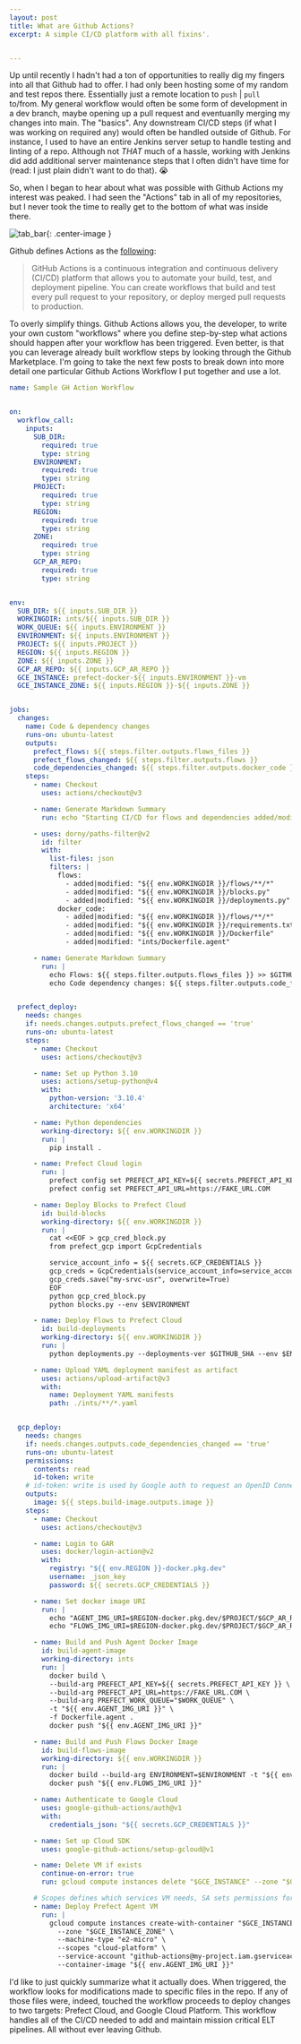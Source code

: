 ```yaml
---
layout: post
title: What are Github Actions?
excerpt: A simple CI/CD platform with all fixins'.


---
```


Up until recently I hadn't had a ton of opportunities to really dig my fingers into all that Github had to offer. I had
only been hosting some of my random and test repos there. Essentially just a remote location to `push` | `pull` to/from.
My general workflow would often be some form of development in a dev branch, maybe opening up a pull request and eventuanlly merging my changes into main.
The "basics". Any downstream CI/CD steps (if what I was working on required any) would often be handled outside of Github. For instance,
I used to have an entire Jenkins server setup to handle testing and linting of a repo. Although not *THAT* much of a hassle,
working with Jenkins did add additional server maintenance steps that I often didn't have time for (read: I just plain didn't want to do that). 😭

So, when I began to hear about what was possible with Github Actions my interest was peaked. I had seen the "Actions" tab in all of my repositories,
but I never took the time to really get to the bottom of what was inside there.

![tab_bar]({{site.url}}/public/gh_actions/tabbar.png){: .center-image }

Github defines Actions as the [following](https://docs.github.com/en/actions/learn-github-actions/understanding-github-actions):

> GitHub Actions is a continuous integration and continuous delivery (CI/CD) platform that allows you to automate your build, test, and deployment pipeline. You can create workflows that build and test every pull request to your repository, or deploy merged pull requests to production.

To overly simplify things. Github Actions allows you, the developer, to write your own custom "workflows" where you define step-by-step what actions should
happen after your workflow has been triggered. Even better, is that you can leverage already built workflow steps by looking through the
Github Marketplace. I'm going to take the next few posts to break down into more detail one particular Github Actions Workflow I put together and use a lot.

<!-- {% raw %} -->
```yaml
name: Sample GH Action Workflow


on:
  workflow_call:
    inputs:
      SUB_DIR:
        required: true
        type: string
      ENVIRONMENT:
        required: true
        type: string
      PROJECT:
        required: true
        type: string
      REGION:
        required: true
        type: string
      ZONE:
        required: true
        type: string
      GCP_AR_REPO:
        required: true
        type: string


env:
  SUB_DIR: ${{ inputs.SUB_DIR }}
  WORKINGDIR: ints/${{ inputs.SUB_DIR }}
  WORK_QUEUE: ${{ inputs.ENVIRONMENT }}
  ENVIRONMENT: ${{ inputs.ENVIRONMENT }}
  PROJECT: ${{ inputs.PROJECT }}
  REGION: ${{ inputs.REGION }}
  ZONE: ${{ inputs.ZONE }}
  GCP_AR_REPO: ${{ inputs.GCP_AR_REPO }}
  GCE_INSTANCE: prefect-docker-${{ inputs.ENVIRONMENT }}-vm
  GCE_INSTANCE_ZONE: ${{ inputs.REGION }}-${{ inputs.ZONE }}


jobs:
  changes:
    name: Code & dependency changes
    runs-on: ubuntu-latest
    outputs:
      prefect_flows: ${{ steps.filter.outputs.flows_files }}
      prefect_flows_changed: ${{ steps.filter.outputs.flows }}
      code_dependencies_changed: ${{ steps.filter.outputs.docker_code }}
    steps:
      - name: Checkout
        uses: actions/checkout@v3

      - name: Generate Markdown Summary
        run: echo "Starting CI/CD for flows and dependencies added/modified with commit $GITHUB_SHA" >> $GITHUB_STEP_SUMMARY

      - uses: dorny/paths-filter@v2
        id: filter
        with:
          list-files: json
          filters: |
            flows:
              - added|modified: "${{ env.WORKINGDIR }}/flows/**/*"
              - added|modified: "${{ env.WORKINGDIR }}/blocks.py"
              - added|modified: "${{ env.WORKINGDIR }}/deployments.py"
            docker_code:
              - added|modified: "${{ env.WORKINGDIR }}/flows/**/*"
              - added|modified: "${{ env.WORKINGDIR }}/requirements.txt"
              - added|modified: "${{ env.WORKINGDIR }}/Dockerfile"
              - added|modified: "ints/Dockerfile.agent"

      - name: Generate Markdown Summary
        run: |
          echo Flows: ${{ steps.filter.outputs.flows_files }} >> $GITHUB_STEP_SUMMARY
          echo Code dependency changes: ${{ steps.filter.outputs.code_files }} >> $GITHUB_STEP_SUMMARY


  prefect_deploy:
    needs: changes
    if: needs.changes.outputs.prefect_flows_changed == 'true'
    runs-on: ubuntu-latest
    steps:
      - name: Checkout
        uses: actions/checkout@v3

      - name: Set up Python 3.10
        uses: actions/setup-python@v4
        with:
          python-version: '3.10.4'
          architecture: 'x64'

      - name: Python dependencies
        working-directory: ${{ env.WORKINGDIR }}
        run: |
          pip install .

      - name: Prefect Cloud login
        run: |
          prefect config set PREFECT_API_KEY=${{ secrets.PREFECT_API_KEY }}
          prefect config set PREFECT_API_URL=https://FAKE_URL.COM

      - name: Deploy Blocks to Prefect Cloud
        id: build-blocks
        working-directory: ${{ env.WORKINGDIR }}
        run: |
          cat <<EOF > gcp_cred_block.py
          from prefect_gcp import GcpCredentials

          service_account_info = ${{ secrets.GCP_CREDENTIALS }}
          gcp_creds = GcpCredentials(service_account_info=service_account_info)
          gcp_creds.save("my-srvc-usr", overwrite=True)
          EOF
          python gcp_cred_block.py
          python blocks.py --env $ENVIRONMENT

      - name: Deploy Flows to Prefect Cloud
        id: build-deployments
        working-directory: ${{ env.WORKINGDIR }}
        run: |
          python deployments.py --deployments-ver $GITHUB_SHA --env $ENVIRONMENT

      - name: Upload YAML deployment manifest as artifact
        uses: actions/upload-artifact@v3
        with:
          name: Deployment YAML manifests
          path: ./ints/**/*.yaml


  gcp_deploy:
    needs: changes
    if: needs.changes.outputs.code_dependencies_changed == 'true'
    runs-on: ubuntu-latest
    permissions:
      contents: read
      id-token: write
    # id-token: write is used by Google auth to request an OpenID Connect JWT Token https://docs.github.com/en/actions/deployment/security-hardening-your-deployments/about-security-hardening-with-openid-connect#adding-permissions-settings
    outputs:
      image: ${{ steps.build-image.outputs.image }}
    steps:
      - name: Checkout
        uses: actions/checkout@v3

      - name: Login to GAR
        uses: docker/login-action@v2
        with:
          registry: "${{ env.REGION }}-docker.pkg.dev"
          username: _json_key
          password: ${{ secrets.GCP_CREDENTIALS }}

      - name: Set docker image URI
        run: |
          echo "AGENT_IMG_URI=$REGION-docker.pkg.dev/$PROJECT/$GCP_AR_REPO/my-project-prefect-agent-$ENVIRONMENT:latest" >> $GITHUB_ENV
          echo "FLOWS_IMG_URI=$REGION-docker.pkg.dev/$PROJECT/$GCP_AR_REPO/$SUB_DIR-flows-$ENVIRONMENT:latest" >> $GITHUB_ENV

      - name: Build and Push Agent Docker Image
        id: build-agent-image
        working-directory: ints
        run: |
          docker build \
          --build-arg PREFECT_API_KEY=${{ secrets.PREFECT_API_KEY }} \
          --build-arg PREFECT_API_URL=https://FAKE_URL.COM \
          --build-arg PREFECT_WORK_QUEUE="$WORK_QUEUE" \
          -t "${{ env.AGENT_IMG_URI }}" \
          -f Dockerfile.agent .
          docker push "${{ env.AGENT_IMG_URI }}"

      - name: Build and Push Flows Docker Image
        id: build-flows-image
        working-directory: ${{ env.WORKINGDIR }}
        run: |
          docker build --build-arg ENVIRONMENT=$ENVIRONMENT -t "${{ env.FLOWS_IMG_URI }}" .
          docker push "${{ env.FLOWS_IMG_URI }}"

      - name: Authenticate to Google Cloud
        uses: google-github-actions/auth@v1
        with:
          credentials_json: "${{ secrets.GCP_CREDENTIALS }}"

      - name: Set up Cloud SDK
        uses: google-github-actions/setup-gcloud@v1

      - name: Delete VM if exists
        continue-on-error: true
        run: gcloud compute instances delete "$GCE_INSTANCE" --zone "$GCE_INSTANCE_ZONE" --quiet

      # Scopes defines which services VM needs, SA sets permissions for those
      - name: Deploy Prefect Agent VM
        run: |
          gcloud compute instances create-with-container "$GCE_INSTANCE" \
            --zone "$GCE_INSTANCE_ZONE" \
            --machine-type "e2-micro" \
            --scopes "cloud-platform" \
            --service-account "github-actions@my-project.iam.gserviceaccount.com" \
            --container-image "${{ env.AGENT_IMG_URI }}"
```
<!-- {% endraw %}) -->

I'd like to just quickly summarize what it actually does. When triggered, the workflow looks for modifications made to specific files in the repo.
If any of those files were, indeed, touched the workflow proceeds to deploy changes to two targets: Prefect Cloud, and Google Cloud Platform.
This workflow handles all of the CI/CD needed to add and maintain mission critical ELT pipelines. All without ever leaving Github.
